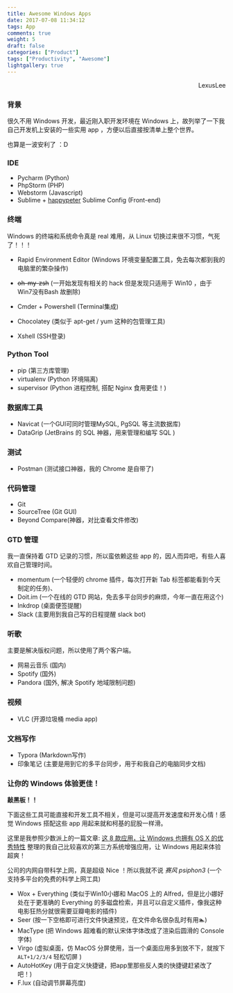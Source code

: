 ```yaml
---
title: Awesome Windows Apps
date: 2017-07-08 11:34:12
tags: App
comments: true
weight: 5
draft: false
categories: ["Product"]
tags: ["Productivity", "Awesome"]
lightgallery: true
---
```


<div style="text-align: right">LexusLee</div>

### 背景

很久不用 Windows 开发，最近刚入职开发环境在 Windows 上，故列举了一下我自己开发机上安装的一些实用 app ，方便以后直接按清单上整个世界。

也算是一波安利了 ：D

<!--more-->

### IDE

- Pycharm (Python)
- PhpStorm (PHP)
- Webstorm (Javascript)
- Sublime + [happypeter](https://github.com/happypeter) Sublime Config (Front-end)

### 终端

Windows 的终端和系统命令真是 real 难用，从 Linux 切换过来很不习惯，气死了！！！

- Rapid Environment Editor (Windows 环境变量配置工具，免去每次都到我的电脑里的繁杂操作)


- ~~oh-my-zsh~~ (一开始发现有相关的 hack 但是发现只适用于 Win10 ，由于Win7没有Bash 故删除)


- Cmder + Powershell (Terminal集成)
- Chocolatey (类似于 apt-get / yum 这种的包管理工具)
- Xshell (SSH登录)

### Python Tool

- pip (第三方库管理)
- virtualenv (Python 环境隔离)
- supervisor (Python 进程控制, 搭配 Nginx 食用更佳！)

### 数据库工具

- Navicat (一个GUI可同时管理MySQL, PgSQL 等主流数据库)
- DataGrip (JetBrains 的 SQL 神器，用来管理和编写 SQL )

### 测试

- Postman (测试接口神器，我的 Chrome 是自带了)

### 代码管理

- Git
- SourceTree (Git GUI)
- Beyond Compare(神器，对比查看文件修改)

### GTD 管理

我一直保持着 GTD 记录的习惯，所以蛮依赖这些 app 的，因人而异吧，有些人喜欢自己管理时间。

- momentum (一个轻便的 chrome 插件，每次打开新 Tab 标签都能看到今天制定的任务)、
- Doit.im (一个在线的 GTD 网站，免去多平台同步的麻烦，今年一直在用这个)
- Inkdrop (桌面便签提醒)
- Slack (主要用到我自己写的日程提醒 slack bot)

### 听歌

主要是解决版权问题，所以使用了两个客户端。

- 网易云音乐 (国内)
- Spotify (国外)
- Pandora (国外, 解决 Spotify 地域限制问题)

### 视频

- VLC (开源垃圾桶 media app)

### 文档写作

- Typora (Markdown写作)
- 印象笔记 (主要是用到它的多平台同步，用于和我自己的电脑同步文档)

### 让你的 Windows 体验更佳！

**敲黑板！！**

下面这些工具可能直接和开发工具不相关，但是可以提高开发速度和开发心情！感觉 Windows 搭配这些 app 用起来就和柯基的屁股一样滑。

这里是我参照少数派上的一篇文章: [这 8 款应用，让 Windows 也拥有 OS X 的优秀特性](https://sspai.com/post/34288) 整理的我自己比较喜欢的第三方系统增强应用，让 Windows 用起来体验超爽！

公司的内网自带科学上网，真是超级 Nice ！所以我就不说 *赛风 psiphon3*  (一个支持多平台的免费的科学上网工具)

- Wox + Everything (类似于Win10小娜和 MacOS 上的 Alfred，但是比小娜好处在于更准确的 Everything 的多磁盘检索，并且可以自定义插件，像我这种电影狂热分就很需要豆瓣电影的插件)
- Seer (按一下空格即可进行文件快速预览，在文件命名很杂乱时有用🏊)
- MacType (把 Windows 超难看的默认宋体字体改成了渲染后圆滑的 Console 字体)
- Virgo (虚拟桌面，仿 MacOS 分屏使用，当一个桌面应用多到放不下，就按下 ```ALT+1/2/3/4``` 轻松切屏 )
- AutoHotKey (用于自定义快捷键，把app里那些反人类的快捷键赶紧改了吧！)
- F.lux (自动调节屏幕亮度)
